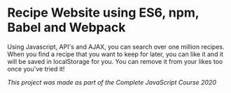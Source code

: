 # Recipe Website using ES6, npm, Babel and Webpack

Using Javascript, API's and AJAX, you can search over one million recipes. When you find a recipe that you want to keep for later, you can like it and it will be saved in localStorage for you. You can remove it from your likes too once you've tried it!


_This project was made as part of the Complete JavaScript Course 2020_